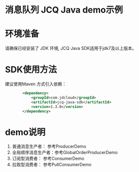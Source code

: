 # 消息队列 JCQ Java demo示例 #

# 环境准备 #
请确保已经安装了 JDK 环境, JCQ Java SDK适用于jdk7及以上版本。

# SDK使用方法 #
建议使用Maven 方式引入依赖：
```xml
        <dependency>
            <groupId>com.jdcloud</groupId>
            <artifactId>jcq-java-sdk</artifactId>
            <version>1.3.0</version>
        </dependency>
```

# demo说明 #
1. 普通消息生产者：    参考ProducerDemo
2. 全局顺序消息生产者：参考GlobalOrderProducerDemo
3. 订阅型消费者：      参考ConsumerDemo
4. 拉取型消费者：      参考PullConsumerDemo